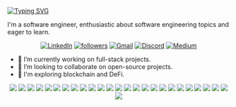 [![Typing
SVG](https://readme-typing-svg.herokuapp.com?font=Source+Sans+Pro&vCenter=true&lines=Hi%2C+I'm+a+software+engineer.;Nice+to+meet+you+:D)](https://git.io/typing-svg)

I'm a software engineer,
enthusiastic about software engineering topics and eager to learn.

<p align="center">
 <a href="https://linkedin.com/in/mostafatalaat770">
  <img
   alt="LinkedIn"
   title="Connect with me on LinkedIn"
   src="https://img.shields.io/badge/LinkedIn-0077B5?style=for-the-badge&logo=linkedin&logoColor=white"
 /></a>
 <a href="https://github.com/mostafatalaat770">
  <img
   alt="followers"
   title="Follow me on GitHub"
   src="https://img.shields.io/github/followers/mostafatalaat770?color=236ad3&labelColor=1155ba&style=for-the-badge&logo=github&label=Follow"
 /></a>
 <a href="mailto:mostafatalaat770@gmail.com">
  <img
   alt="Gmail"
   title="Gmail"
   src="https://img.shields.io/badge/Gmail-D14836?style=for-the-badge&logo=gmail&logoColor=white"
 /></a>
 <a href="https://discordapp.com/users/331011222604349442/">
  <img
   alt="Discord"
   title="Add me on Discord"
   src="https://img.shields.io/badge/Discord-7289DA?style=for-the-badge&logo=discord&logoColor=white"
 /></a>
    <a href="https://medium.com/@mostafatalaat770">
     <img
      alt="Medium"
      title="Follow me on Medium"
      src="https://img.shields.io/badge/Medium-12100E?style=for-the-badge&logo=medium&logoColor=white"
    /></a>

</p>

- 🔭 I’m currently working on full-stack projects.
- 👯 I’m looking to collaborate on open-source projects.
- 👀 I'm exploring blockchain and DeFi.

<p align="center">
 <img
  src="https://img.shields.io/badge/TypeScript-007ACC?style=for-the-badge&logo=typescript&logoColor=white"
 />
 <img
  src="https://img.shields.io/badge/JavaScript-F7DF1E?style=for-the-badge&logo=javascript&logoColor=black"
 />
  <img
  src="https://img.shields.io/badge/React-20232A?style=for-the-badge&logo=react&logoColor=61DAFB"
 /> 
    <img
  src="https://img.shields.io/badge/Next-black?style=for-the-badge&logo=next.js&logoColor=white"
 />
 <img
  src="https://img.shields.io/badge/MongoDB-4EA94B?style=for-the-badge&logo=mongodb&logoColor=white"
 />
 <img
  src="https://img.shields.io/badge/SQLite-07405E?style=for-the-badge&logo=sqlite&logoColor=white"
 />
  <img
  src="https://img.shields.io/badge/Firebase-039BE5?style=for-the-badge&logo=Firebase&logoColor=white"
 />
 <img
  src="https://img.shields.io/badge/Node.js-43853D?style=for-the-badge&logo=node.js&logoColor=white"
 />
 <img
  src="https://img.shields.io/badge/express.js-%23404d59.svg?style=for-the-badge&logo=express&logoColor=%2361DAFB"
 />
    <img
  src="https://img.shields.io/badge/github%20actions-%232671E5.svg?style=for-the-badge&logo=githubactions&logoColor=white"
 />
    <img
  src="https://img.shields.io/badge/gitlab%20ci-%23181717.svg?style=for-the-badge&logo=gitlab&logoColor=white"
 />
    <img
  src="https://img.shields.io/badge/-Storybook-FF4785?style=for-the-badge&logo=storybook&logoColor=white"
 />
    <img
  src="https://img.shields.io/badge/figma-%23F24E1E.svg?style=for-the-badge&logo=figma&logoColor=white"
 />
    <img
  src="https://img.shields.io/badge/LeetCode-000000?style=for-the-badge&logo=LeetCode&logoColor=#d16c06"
 />
    <img
  src="https://img.shields.io/badge/JWT-black?style=for-the-badge&logo=JSON%20web%20tokens"
 />
    <img
  src="https://img.shields.io/badge/NPM-%23000000.svg?style=for-the-badge&logo=npm&logoColor=white"
 />
    <img
  src="https://img.shields.io/badge/yarn-%232C8EBB.svg?style=for-the-badge&logo=yarn&logoColor=whitehttps://img.shields.io/badge/yarn-%232C8EBB.svg?style=for-the-badge&logo=yarn&logoColor=white"
 />
    <img
  src="https://img.shields.io/badge/SASS-hotpink.svg?style=for-the-badge&logo=SASS&logoColor=white"
 />
    <img
  src="https://img.shields.io/badge/vercel-%23000000.svg?style=for-the-badge&logo=vercel&logoColor=white"
 />
    <img
  src="https://img.shields.io/badge/jira-%230A0FFF.svg?style=for-the-badge&logo=jira&logoColor=white"
 />
    <img
  src="https://img.shields.io/badge/Notion-%23000000.svg?style=for-the-badge&logo=notion&logoColor=white"
 />
    <img
  src="https://img.shields.io/badge/Postman-FF6C37?style=for-the-badge&logo=postman&logoColor=white"
 />
    <img
  src="https://img.shields.io/badge/Jest-323330?style=for-the-badge&logo=Jest&logoColor=white"
 />
    <img
  src="https://img.shields.io/badge/-mocha-%238D6748?style=for-the-badge&logo=mocha&logoColor=white"
 />
    <img
  src="https://img.shields.io/badge/Git-F05032?style=for-the-badge&logo=git&logoColor=white"
 />
 <img
     src="https://img.shields.io/badge/Visual_Studio_Code-0078D4?style=for-the-badge&logo=visualstudiocode&logoColor=FFFFF"/>
</p>
